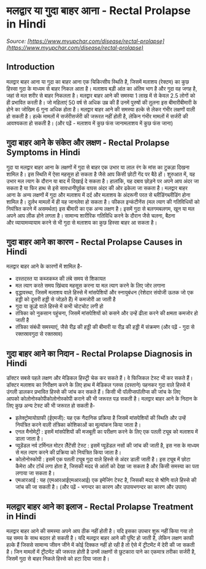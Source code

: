 # मलद्वार या गुदा बाहर आना - Rectal Prolapse in Hindi
_Source: [https://www.myupchar.com/disease/rectal-prolapse](https://www.myupchar.com/disease/rectal-prolapse)_

## Introduction
मलद्वार बाहर आना या गुदा का बाहर आना एक चिकित्सीय स्थिति है, जिसमें मलाशय (रेक्टम) का कुछ हिस्सा गुदा के माध्यम से बाहर निकल आता है। मलाशय बड़ी आंत का अंतिम भाग है और गुदा वह जगह है, जहां से मल शरीर से बाहर निकलता है।
मलद्वार बाहर आने की समस्या 1 लाख में से केवल 2.5 लोगों को ही प्रभावित करती है। जो महिलाएं 50 वर्ष से अधिक उम्र की हैं उनमें पुरुषों की तुलना इस बीमारीबीमारी के होने का जोखिम 6 गुना अधिक होता है।
मलद्वार बाहर आने की समस्या हल्के से लेकर गंभीर लक्षणों वाली हो सकती है। हल्के मामलों में सर्जरीसर्जरी की जरूरत नहीं होती है, लेकिन गंभीर मामलों में सर्जरी की आवश्यकता हो सकती है।
(और पढ़ें - मलाशय में कुछ फंस जानामलाशय में कुछ फंस जाना)

## गुदा बाहर आने के संकेत और लक्षण - Rectal Prolapse Symptoms in Hindi
गुदा या मलद्वार बाहर आना के लक्षणों में गुदा से बाहर एक उभार या लाल रंग के मांस का टुकड़ा दिखना शामिल है। इस स्थिति में ऐसा महसूस हो सकता है जैसे आप किसी छोटी गेंद पर बैठे हों।
शुरुआत में, यह उभार मल त्याग के दौरान या बाद में दिखाई दे सकता है। हालांकि, यह दबाव छोड़ने पर अपने आप अंदर जा सकता है या फिर हाथ से इसे सावधानीपूर्वक वापस अंदर की ओर ढकेला जा सकता है।
मलद्वार बाहर आना के अन्य लक्षणों में गुदा और मलाशय में दर्द और मलाशय के अंदरूनी परत से ब्लीडिंगब्लीडिंग होना शामिल है। दुर्लभ मामलों में ही यह जानलेवा हो सकता है।
फीकल इन्कंटीनेंस (मल त्याग की गतिविधियों को नियंत्रित करने में असमर्थता) इस बीमारी का एक अन्य लक्षण है। इसमें गुदा से बलगमबलगम, खून या मल अपने आप लीक होने लगता है।
सामान्य शारीरिक गतिविधि करने के दौरान जैसे चलना, बैठना और व्यायामव्यायाम करने से भी गुदा से मलाशय का कुछ हिस्सा बाहर आ सकता है।

## गुदा बाहर आने का कारण - Rectal Prolapse Causes in Hindi
मलद्वार बाहर आने के कारणों में शामिल है-
- दस्तदस्त या कब्जकब्ज की लंबे समय से शिकायत
- मल त्याग करते समय खिंचाव महसूस करना या मल त्याग करने के लिए जोर लगाना
- वृद्धावस्था, जिसमें मलाशय वाले हिस्से में मांसपेशियों और स्नायुबंधन (रेशेदार संयोजी ऊतक जो एक हड्डी को दूसरी हड्डी से जोड़ते हैं) में कमजोरी आ जाती है
- गुदा या कूल्हे वाले हिस्से में कभी चोटचोट लगी हो
- तंत्रिका को नुकसान पहुंचना, जिसमें मांसपेशियों को कसने और उन्हें ढीला करने की क्षमता कमजोर हो जाती है
- तंत्रिका संबंधी समस्याएं, जैसे रीढ़ की हड्डी की बीमारी या रीढ़ की हड्डी में संक्रमण
(और पढ़ें - गुदा से रक्तस्रावगुदा से रक्तस्राव)

## गुदा बाहर आने का निदान - Rectal Prolapse Diagnosis in Hindi
डॉक्टर सबसे पहले लक्षण और मेडिकल हिस्ट्री चेक कर सकते हैं। वे फिजिकल टेस्ट भी कर सकते हैं। डॉक्टर मलाशय का निरीक्षण करने के लिए हाथ में मेडिकल ग्लव्स (दस्ताने) पहनकर गुदा वाले हिस्से में उंगली डालकर प्रभावित हिस्से की जांच कर सकते हैं।
किसी भी पॉलीप्सपॉलीप्स की जांच के लिए आपको कोलोनोस्कोपीकोलोनोस्कोपी कराने की भी जरूरत पड़ सकती है।
मलद्वार बाहर आने के निदान के लिए कुछ अन्य टेस्ट की भी जरूरत हो सकती है-
- इलेक्ट्रोमायोग्राफी (ईएमजी): यह एक नैदानिक प्रक्रिया है जिसमें मांसपेशियों की स्थिति और उन्हें नियंत्रित करने वाली तंत्रिका कोशिकाओं का मूल्यांकन किया जाता है।
- एनल मैनोमेट्री : इसमें मांसपेशियों की मजबूती का परीक्षण करने के लिए एक पतली ट्यूब को मलाशय में डाला जाता है।
- प्यूडेंडल नर्व टर्मिनल मोटर लैेंटेंसी टेस्ट : इसमें प्यूडेंडल नसों की जांच की जाती है, इस नस के माध्यम से मल त्याग करने की प्रक्रिया को नियंत्रित किया जाता है।
- कोलोनोस्कोपी : इसमें एक पतली ट्यूब गुदा वाले हिस्से से अंदर डाली जाती है। इस ट्यूब में छोटा कैमेरा और टॉर्च लगा होता है, जिसकी मदद से आंतों को देखा जा सकता है और किसी समस्या का पता लगाया जा सकता है।
- एमआरआई : यह (एमआरआईएमआरआई) एक इमेजिंग टेस्ट है, जिसकी मदद से श्रोणि वाले हिस्से की जांच की जा सकती है।
(और पढ़ें - भगन्दर का कारण और उपायभगन्दर का कारण और उपाय)

## मलद्वार बाहर आने का इलाज - Rectal Prolapse Treatment in Hindi
मलद्वार बाहर आने की समस्या अपने आप ठीक नहीं होती है। यदि इसका उपचार शुरू नहीं किया गया तो यह समय के साथ बदतर हो सकती है।
यदि मलद्वार बाहर आने की पुष्टि हो जाती है, लेकिन लक्षण काफी हल्के हैं जिससे सामान्य जीवन जीने में कोई दिक्कत नहीं हो रही है तो ऐसे में ट्रीटमेंट में देरी की जा सकती है।
जिन मामलों में ट्रीटमेंट की जरूरत होती है उनमें लक्षणों से छुटकारा पाने का एकमात्र तरीका सर्जरी है, जिसमें गुदा से बाहर निकले हिस्से को हटा दिया जाता है।

